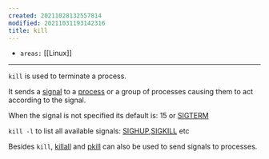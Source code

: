 ```yaml
---
created: 20211028132557814
modified: 20211031193142316
title: kill
---
```


- `areas:` [[Linux]]

---

`kill` is used to terminate a process.

It sends a [signal](#signal) to a [process](#process) or a group of processes causing them to act according to the signal.

When the signal is not specified its default is: 15 or [SIGTERM](#SIGTERM)

`kill -l` to list all available signals: [SIGHUP](#SIGHUP),[SIGKILL](#SIGKILL) etc

Besides `kill`, [killall](#killall) and [pkill](#pkill) can also be used to send signals to processes.
